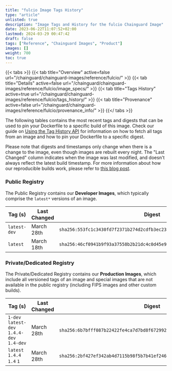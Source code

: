 ```yaml
---
title: "fulcio Image Tags History"
type: "article"
unlisted: true
description: "Image Tags and History for the fulcio Chainguard Image"
date: 2023-06-22T11:07:52+02:00
lastmod: 2024-03-29 00:47:42
draft: false
tags: ["Reference", "Chainguard Images", "Product"]
images: []
weight: 700
toc: true
---
```


{{< tabs >}}
{{< tab title="Overview" active=false url="/chainguard/chainguard-images/reference/fulcio/" >}}
{{< tab title="Details" active=false url="/chainguard/chainguard-images/reference/fulcio/image_specs/" >}}
{{< tab title="Tags History" active=true url="/chainguard/chainguard-images/reference/fulcio/tags_history/" >}}
{{< tab title="Provenance" active=false url="/chainguard/chainguard-images/reference/fulcio/provenance_info/" >}}
{{</ tabs >}}

The following tables contains the most recent tags and digests that can be used to pin your Dockerfile to a specific build of this image. Check our guide on [Using the Tag History API](/chainguard/chainguard-images/using-the-tag-history-api/) for information on how to fetch all tags from an image and how to pin your Dockerfile to a specific digest.

Please note that digests and timestamps only change when there is a change to the image, even though images are rebuilt every night. The "Last Changed" column indicates when the image was last modified, and doesn't always reflect the latest build timestamp. For more information about how our reproducible builds work, please refer to [this blog post](https://www.chainguard.dev/unchained/reproducing-chainguards-reproducible-image-builds).

### Public Registry
The Public Registry contains our **Developer Images**, which typically comprise the `latest*` versions of an image.

| Tag (s)       | Last Changed | Digest                                                                    |
|---------------|--------------|---------------------------------------------------------------------------|
|  `latest-dev` | March 28th   | `sha256:553fc1c3430fd7f2371b274d2cdfb3ec233bb73a0f031fed4dc49b65392a822d` |
|  `latest`     | March 18th   | `sha256:46cf0941b9f93a37558b2b21dc4c0d45e9bb8b8b052fb9c45994d4898afef497` |


### Private/Dedicated Registry
The Private/Dedicated Registry contains our **Production Images**, which include all versioned tags of an image and special images that are not available in the public registry (including FIPS images and other custom builds).

| Tag (s)                                     | Last Changed | Digest                                                                    |
|---------------------------------------------|--------------|---------------------------------------------------------------------------|
|  `1-dev` `latest-dev` `1.4.4-dev` `1.4-dev` | March 28th   | `sha256:6b7bfff087b22422fe4ca7d7bd8f672992dc50b79e9698263b46bb595cbd951c` |
|  `latest` `1.4.4` `1.4` `1`                 | March 28th   | `sha256:2bf427ef342ab4d7115b98f5b7b41ef246b70ba13ba308b066be024086d7afc3` |

